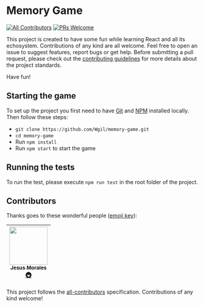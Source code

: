 
#  Memory Game

[![All Contributors](https://img.shields.io/badge/all_contributors-1-orange.svg?style=flat-square)](#contributors) [![PRs Welcome](https://img.shields.io/badge/PRs-welcome-brightgreen.svg?style=flat-square)](http://makeapullrequest.com)


This project is created to have some fun while learning React and all its echosystem. Contributions of any kind are all welcome. Feel free to open an issue to suggest features, report bugs or get help. Before submitting a pull request, please check out the [contributing guidelines](https://github.com/Wgil/memory-game/blob/development/CONTRIBUTING.md) for more details about the project standards.

Have fun!
  

##  Starting the game

To set up the project you first need to have [Git](https://git-scm.com/) and [NPM](https://www.npmjs.com/) installed locally. Then follow these steps:
- `git clone https://github.com/Wgil/memory-game.git`
- `cd memory-game`
- Run `npm install`
- Run `npm start` to start the game


## Running the tests
To run the test, please execute `npm run test` in the root folder of the project.

##  Contributors

Thanks goes to these wonderful people ([emoji key](https://github.com/kentcdodds/all-contributors#emoji-key)):

  

<!-- ALL-CONTRIBUTORS-LIST:START - Do not remove or modify this section -->
<!-- prettier-ignore -->
| [<img src="https://avatars0.githubusercontent.com/u/12837326?v=4" width="100px;"/><br /><sub><b>Jesus Morales</b></sub>](https://github.com/Hmerin)<br />[🚇](#infra-Hmerin "Infrastructure (Hosting, Build-Tools, etc)") |
| :---: |
<!-- ALL-CONTRIBUTORS-LIST:END -->

  

This project follows the [all-contributors](https://github.com/kentcdodds/all-contributors) specification. Contributions of any kind welcome!
